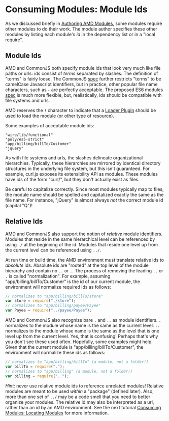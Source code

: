 # Consuming Modules: Module Ids

As we discussed briefly in
[Authoring AMD Modules](001-authoring-amd-modules.md), some modules require
other modules to do their work.  The module author specifies these other
modules by listing each module's *id* in the dependency list or in a
"local require".

## Module Ids

AMD and CommonJS both specify module ids that look very much like file paths or
urls: ids consist of *terms* separated by slashes.  The definition of "terms"
is fairly loose.  The CommonJS
[spec](http://wiki.commonjs.org/wiki/Modules/1.1#Module_Identifiers) further
restricts "terms" to be camelCase Javascript identifiers, but in practice,
other popular file name characters, such as `-` are perfectly acceptable.  The
proposed ES6 modules
[spec](http://wiki.ecmascript.org/doku.php?id=harmony:modules) is much more
flexible, but, realistically, ids should be compatible with file systems
and urls.

AMD reserves the `!` character to indicate that a
[Loader Plugin](https://github.com/amdjs/amdjs-api/wiki/Loader-Plugins) should
be used to load the module (or other type of resource).

Some examples of acceptable module ids:

```
"wire/lib/functional"
"poly/es5-strict"
"app/billing/billTo/Customer"
"jquery"
```

As with file systems and urls, the slashes delineate organizational
hierarchies.  Typically, these hierarchies are mirrored by identical
directory structures in the underlying file system, but this isn't guaranteed.
For example, curl.js exposes its extensibility API as modules.  These modules
have ids of the form "curl/<submodule>", but they don't actually exist as
files.

Be careful to capitalize correctly.  Since most modules typically map
to files, the module name should be spelled and capitalized exactly the
same as the file name.  For instance, "jQuery" is almost always *not*
the correct module id (capital "Q")!

## Relative Ids

AMD and CommonJS also support the notion of *relative* module identifiers.
Modules that reside in the same hierarchical level can be referenced by using
 `./` at the beginning of the id.  Modules that reside one level up
from the current level can be referenced using `../`.

At run time or build time, the AMD environment must translate relative ids
to *absolute* ids.  Absolute ids are "rooted" at the top level of the module
hierarchy and contain no `..` or `.`.  The process of removing the leading
`..` or `.` is called "normalization".  For example, assuming
"app/billing/billTo/Customer" is the id of our current module, the environment
will normalize required ids as follows:

```js
// normalizes to "app/billing/billTo/store"
var store = require("./store");
// normalizes to "app/billing/payee/Payee"
var Payee = require("../payee/Payee");
```

AMD and CommonJS also recognize bare `.` and `..` as module identifiers.  `.`
normalizes to the module whose name is the same as the current level. `..`
normalizes to the module whose name is the same as the level that is one
level up from the current level.  Yes, that is confusing!  Perhaps that's
why you don't see these used often.  Hopefully, some examples might help.
Given that the current module is "app/billing/billTo/Customer", the
environment will normalize these ids as follows:

```js
// normalizes to "app/billing/billTo" (a module, not a folder!)
var billTo = require(".");
// normalizes to "app/billing" (a module, not a folder!)
var billing = require("..");
```

_Hint:_ never use relative module ids to reference unrelated modules!  Relative
modules are meant to be used *within* a "package" (defined later).  Also,
more than one set of `../` may be a code smell that you need to better organize
your modules.  The relative id may also be interpreted as a url, rather than
an id by an AMD environment.  See the next tutorial
[Consuming Modules: Locating Modules](005-consuming-modules-locating-module.md)
for more information.

